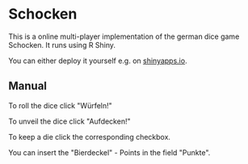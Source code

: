 # Schocken

This is a online multi-player implementation of the german dice game Schocken.
It runs using R Shiny.

You can either deploy it yourself e.g. on [shinyapps.io](https://www.shinyapps.io/).


## Manual

To roll the dice click "Würfeln!"

To unveil the dice click "Aufdecken!"

To keep a die click the corresponding checkbox.

You can insert the "Bierdeckel" - Points in the field "Punkte".

